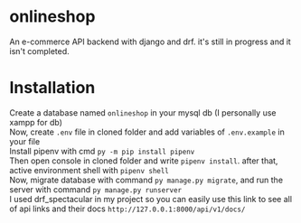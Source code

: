 # onlineshop
An e-commerce API backend with django and drf.
it's still in progress and it isn't completed.


# Installation

Create a database named `onlineshop` in your mysql db (I personally use xampp for db)<br>
Now, create `.env` file in cloned folder and add variables of `.env.example` in your file<br>
Install pipenv with cmd `py -m pip install pipenv`<br>
Then open console in cloned folder and write `pipenv install`. 
after that, active environment shell with `pipenv shell`<br>
Now, migrate database with command `py manage.py migrate`, 
and run the server with command `py manage.py runserver`<br>
I used drf_spectacular in my project so you can easily use this link to see all of api links and their docs `http://127.0.0.1:8000/api/v1/docs/`<br>
